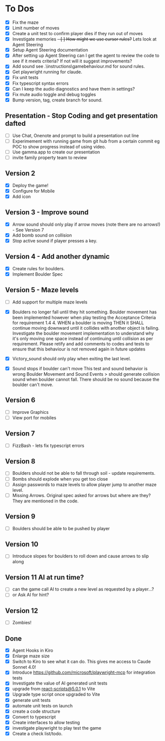 # To Dos

- [X] Fix the maze
- [x] Limit number of moves
- [x] Create a unit test to confirm player dies if they run out of moves
- [x] Investigate memories
~~- [ ] How might we use cursor rules?~~ Lets look at Agent Steering
- [x] Setup Agent Steering documentation
- [x] After setting up Agent Steering can I get the agent to review the code to see if it meets criteria? If not will it suggest improvements?
- [x] Add sound see .\instructions\gamebehaviour.md for sound rules.
- [x] Get playwright running for claude.
- [x] Fix unit tests
- [x] Fix typescript syntax errors
- [x] Can I keep the audio diagnostics and have them in settings?
- [x] Fix mute audio toggle and debug toggles
- [x] Bump version, tag, create branch for sound.

## Presentation - Stop Coding and get presentation dafted

- [ ] Use Chat, Onenote and prompt to build a presentation out line
- [ ] Experimement with running game from git hub from a certain commit eg POC to show progress instead of using video.
- [ ] Use gamma.app to create our presentation
- [ ] invite family property team to review

## Version 2

- [x] Deploy the game!
- [x] Configure for Mobile
- [x] Add icon

## Version 3 - Improve sound

- [x] Arrow sound should only play if arrow moves (note there are no arrows!) - See Version 7
- [x] Add bomb sound on collision
- [x] Stop active sound if player presses a key.
  
## Version 4 - Add another dynamic

- [x] Create rules for boulders.
- [x] Implement Boulder Spec

## Version 5 - Maze levels

- [ ] Add support for multiple maze levels
- [x] Boulders no longer fall until they hit something.
Boulder movement has been implemented however when play testing the Acceptance Criteria for requirement 1.4 4. WHEN a boulder is moving THEN it SHALL continue moving downward until it collides with another object is failing. Investigate the boulder movement implementation to understand why it's only moving one space instead of continuing until collision as per requirement. Please retify and add comments to codes and tests to ensure that this behaviour is not removed again in future updates
- [x] Victory_sound should only play when exiting the last level.
- [x] Sound stops if boulder can't move
This test and sound behavior is wrong
Boulder Movement and Sound Events > should generate collision sound when boulder cannot fall. There should be no sound because the boulder can't move.


## Version 6

- [ ] Improve Graphics
- [ ] View port for mobiles

## Version 7

- [ ] FizzBash - lets fix typescript errors

## Version 8

- [ ] Boulders should not be able to fall through soil - update requirements.
- [ ] Bombs should explode when you get too close
- [ ] Assign passwords to maze levels to allow player jump to another maze level.
- [ ] Missing Arrows. Original spec asked for arrows but where are they? They are mentioned in the code.

## Version 9

- [ ] Boulders should be able to be pushed by player

## Version 10

- [ ] Introduce slopes for boulders to roll down and cause arrows to slip along

## Version 11 AI at run time?

- [ ] can the game call AI to create a new level as requested by a player...?
- [ ] or Ask AI for hint?

## Version 12

- [ ] Zombies!

## Done

- [x] Agent Hooks in Kiro
- [x] Enlarge maze size
- [x] Switch to Kiro to see what it can do. This gives me access to Caude Sonnet 4.0!
- [x] Introduce https://github.com/microsoft/playwright-mcp for integration tests
- [x] Investigate the value of AI generated unit tests
- [x] upgrade from react-scripts@5.0.1 to Vite
- [x] Upgrade type script once upgraded to Vite
- [x] generate unit tests
- [x] automate unit tests on launch
- [x] create a code structure
- [x] Convert to typescript
- [x] Create interfaces to allow testing
- [x] investigate playwright to play test the game
- [x] Create a check list/todo.
